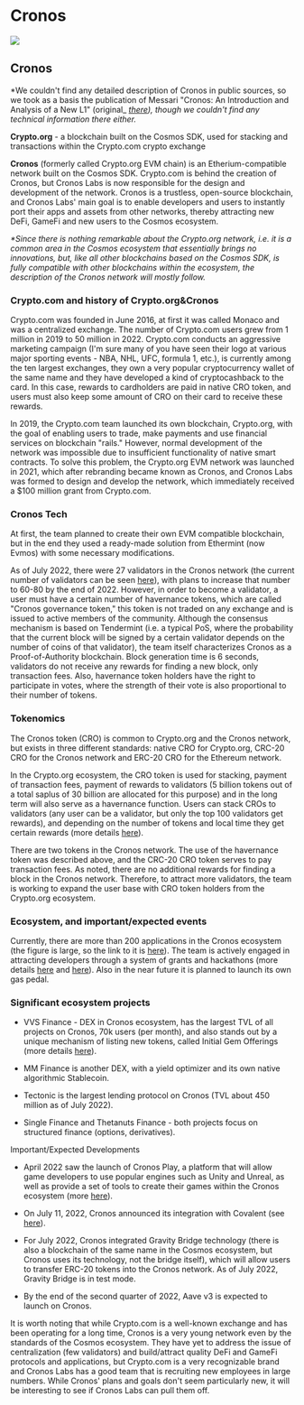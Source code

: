 # Cronos

![](https://img1.teletype.in/files/c4/1c/c41c6fa0-b808-46bc-8dab-cce24266b892.png)

## Cronos <a href="#lint" id="lint"></a>

\*We couldn't find any detailed description of Cronos in public sources, so we took as a basis the publication of Messari "Cronos: An Introduction and Analysis of a New L1" (original_ [_there_](https://messari.io/article/cronos-an-introduction-and-analysis-of-a-new-l1?referrer=list-view)_), though we couldn't find any technical information there either._

**Crypto.org** - a blockchain built on the Cosmos SDK, used for stacking and transactions within the Crypto.com crypto exchange

**Cronos** (formerly called Crypto.org EVM chain) is an Etherium-compatible network built on the Cosmos SDK. Crypto.com is behind the creation of Cronos, but Cronos Labs is now responsible for the design and development of the network. Cronos is a trustless, open-source blockchain, and Cronos Labs' main goal is to enable developers and users to instantly port their apps and assets from other networks, thereby attracting new DeFi, GameFi and new users to the Cosmos ecosystem.

_\*Since there is nothing remarkable about the Crypto.org network, i.e. it is a common area in the Cosmos ecosystem that essentially brings no innovations, but, like all other blockchains based on the Cosmos SDK, is fully compatible with other blockchains within the ecosystem, the description of the Cronos network will mostly follow._

### **Crypto.com and history of Crypto.org&Cronos**

Crypto.com was founded in June 2016, at first it was called Monaco and was a centralized exchange. The number of Crypto.com users grew from 1 million in 2019 to 50 million in 2022. Crypto.com conducts an aggressive marketing campaign (I'm sure many of you have seen their logo at various major sporting events - NBA, NHL, UFC, formula 1, etc.), is currently among the ten largest exchanges, they own a very popular cryptocurrency wallet of the same name and they have developed a kind of cryptocashback to the card. In this case, rewards to cardholders are paid in native CRO token, and users must also keep some amount of CRO on their card to receive these rewards.

In 2019, the Crypto.com team launched its own blockchain, Crypto.org, with the goal of enabling users to trade, make payments and use financial services on blockchain "rails." However, normal development of the network was impossible due to insufficient functionality of native smart contracts. To solve this problem, the Crypto.org EVM network was launched in 2021, which after rebranding became known as Cronos, and Cronos Labs was formed to design and develop the network, which immediately received a $100 million grant from Crypto.com.

### **Cronos Tech**

At first, the team planned to create their own EVM compatible blockchain, but in the end they used a ready-made solution from Ethermint (now Evmos) with some necessary modifications.

As of July 2022, there were 27 validators in the Cronos network (the current number of validators can be seen [here](https://cronoscan.com/stat/miner/2?range=7\&blocktype=blocks)), with plans to increase that number to 60-80 by the end of 2022. However, in order to become a validator, a user must have a certain number of havernance tokens, which are called "Cronos governance token," this token is not traded on any exchange and is issued to active members of the community. Although the consensus mechanism is based on Tendermint (i.e. a typical PoS, where the probability that the current block will be signed by a certain validator depends on the number of coins of that validator), the team itself characterizes Cronos as a Proof-of-Authority blockchain. Block generation time is 6 seconds, validators do not receive any rewards for finding a new block, only transaction fees. Also, havernance token holders have the right to participate in votes, where the strength of their vote is also proportional to their number of tokens.

### **Tokenomics**

The Cronos token (CRO) is common to Crypto.org and the Cronos network, but exists in three different standards: native CRO for Crypto.org, CRC-20 CRO for the Cronos network and ERC-20 CRO for the Ethereum network.

In the Crypto.org ecosystem, the CRO token is used for stacking, payment of transaction fees, payment of rewards to validators (5 billion tokens out of a total saplus of 30 billion are allocated for this purpose) and in the long term will also serve as a havernance function. Users can stack CROs to validators (any user can be a validator, but only the top 100 validators get rewards), and depending on the number of tokens and local time they get certain rewards (more details [here](https://crypto.com/earn)).

There are two tokens in the Cronos network. The use of the havernance token was described above, and the CRC-20 CRO token serves to pay transaction fees. As noted, there are no additional rewards for finding a block in the Cronos network. Therefore, to attract more validators, the team is working to expand the user base with CRO token holders from the Crypto.org ecosystem.

### **Ecosystem, and important/expected events**

Currently, there are more than 200 applications in the Cronos ecosystem (the figure is large, so the link to it is [here](https://twitter.com/NewsCronos/status/1524554990454546432/photo/1)). The team is actively engaged in attracting developers through a system of grants and hackathons (more details [here](https://medium.com/cronos-chain/cronos-ecosystem-grants-7a4a2de3b721) and [here](https://hidorahacks.medium.com/cronos-hackathon-application-guide-up-to-500k-prize-pool-workshops-and-more-ed8d5c8f9dcc)). Also in the near future it is planned to launch its own gas pedal.

### **Significant ecosystem projects**

- VVS Finance - DEX in Cronos ecosystem, has the largest TVL of all projects on Cronos, 70k users (per month), and also stands out by a unique mechanism of listing new tokens, called Initial Gem Offerings (more details [here](https://medium.com/vvs-finance/introducing-vvs-initial-gem-offering-7802bc9aa383)).

- MM Finance is another DEX, with a yield optimizer and its own native algorithmic Stablecoin.

- Tectonic is the largest lending protocol on Cronos (TVL about 450 million as of July 2022).

- Single Finance and Thetanuts Finance - both projects focus on structured finance (options, derivatives).

Important/Expected Developments

- April 2022 saw the launch of Cronos Play, a platform that will allow game developers to use popular engines such as Unity and Unreal, as well as provide a set of tools to create their games within the Cronos ecosystem (more [here](https://medium.com/cronos-chain/cronos-announces-cronos-play-and-its-first-integration-with-chainsafe-gaming-sdk-523fdbc28d7)).

- On July 11, 2022, Cronos announced its integration with Covalent (see [here](https://medium.com/cronos-chain/covalent-integrates-with-cronos-blockchain-to-ease-data-access-for-developers-data-analysts-and-32879a424918)).

- For July 2022, Cronos integrated Gravity Bridge technology (there is also a blockchain of the same name in the Cosmos ecosystem, but Cronos uses its technology, not the bridge itself), which will allow users to transfer ERC-20 tokens into the Cronos network. As of July 2022, Gravity Bridge is in test mode.

- By the end of the second quarter of 2022, Aave v3 is expected to launch on Cronos.

It is worth noting that while Crypto.com is a well-known exchange and has been operating for a long time, Cronos is a very young network even by the standards of the Cosmos ecosystem. They have yet to address the issue of centralization (few validators) and build/attract quality DeFi and GameFi protocols and applications, but Crypto.com is a very recognizable brand and Cronos Labs has a good team that is recruiting new employees in large numbers. While Cronos' plans and goals don't seem particularly new, it will be interesting to see if Cronos Labs can pull them off.